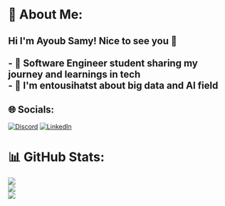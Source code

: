 # 💫 About Me:
## Hi I'm Ayoub Samy! Nice to see you 👋<br><br>- 🔭 Software Engineer student sharing my journey and learnings in tech<br>- 🌱 I'm entousihatst about big data and AI field


## 🌐 Socials:
[![Discord](https://img.shields.io/badge/Discord-%237289DA.svg?logo=discord&logoColor=white)](https://discord.gg/https://discordapp.com/users/954470109651546212) [![LinkedIn](https://img.shields.io/badge/LinkedIn-%230077B5.svg?logo=linkedin&logoColor=white)](https://www.linkedin.com/in/ayoub-samy/) 

# 📊 GitHub Stats:
![](https://github-readme-stats.vercel.app/api?username=AyoubSamy&theme=dark&hide_border=false&include_all_commits=true&count_private=false)<br/>
![](https://github-readme-streak-stats.herokuapp.com/?user=AyoubSamy&theme=dark&hide_border=false)<br/>
![](https://github-readme-stats.vercel.app/api/top-langs/?username=AyoubSamy&theme=dark&hide_border=false&include_all_commits=true&count_private=false&layout=compact)

<!-- Proudly created with GPRM ( https://gprm.itsvg.in ) -->
